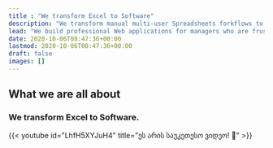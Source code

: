 ```yaml
---
title : "We transform Excel to Software" 
description: "We transform manual multi-user Spreadsheets forkflows to automated Web-Applications in a month"
lead: "We build professional Web applications for managers who are frustrated with Google Sheets/Excel in a month."
date: 2020-10-06T08:47:36+00:00
lastmod: 2020-10-06T08:47:36+00:00
draft: false
images: []
---
```



## What we are all about

### We transform Excel to Software.

{{< youtube id="LhfH5XYJuH4" title="ეს არის საუკეთესო ვიდეო! 🤗" >}}
